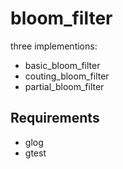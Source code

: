 # bloom_filter

three implementions:
* basic_bloom_filter
* couting_bloom_filter
* partial_bloom_filter

Requirements
------------
* glog
* gtest
